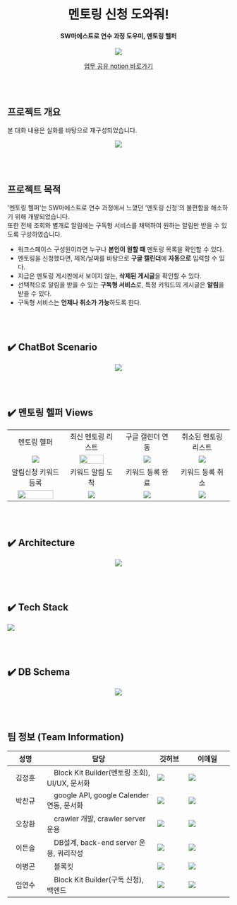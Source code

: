 <h1 align="center">멘토링 신청 도와줘!</h1>
<h4 align="center">SW마에스트로 연수 과정 도우미, 멘토링 헬퍼</h4>
<p align="center"><img src="/service_img/logo_made.png"/></p>

<p align="center">
  <a href="https://www.notion.so/1fff39fc14a14fdf932592ab28f8858d"> 업무 공유 notion 바로가기 </a>
</p>

<br><br>
## 프로젝트 개요
<p>본 대화 내용은 실화를 바탕으로 재구성되었습니다.</p>
<p align="center"><img src="/readme_img/project_intro.png"></p>

<br><br>
## 프로젝트 목적
'멘토링 헬퍼'는 SW마에스트로 연수 과정에서 느꼈던 '멘토링 신청'의 불편함을 해소하기 위해 개발되었습니다.<br>
또한 전체 조회와 별개로 알림에는 구독형 서비스를 채택하여 원하는 알림만 받을 수 있도록 구성하였습니다.

 - 워크스페이스 구성원이라면 누구나 **본인이 원할 때** 멘토링 목록을 확인할 수 있다.
 - 멘토링을 신청했다면, 제목/날짜를 바탕으로 **구글 캘린더**에 **자동으로** 입력할 수 있다.
 - 지금은 멘토링 게시판에서 보이지 않는, **삭제된 게시글**을 확인할 수 있다.
 - 선택적으로 알림을 받을 수 있는 **구독형 서비스**로, 특정 키워드의 게시글은 **알림**을 받을 수 있다.
 - 구독형 서비스는 **언제나 취소가 가능**하도록 한다.

<br><br>
## ✔️ ChatBot Scenario
<p align="center"><img src="/readme_img/chatbot_scenario.png"></p>

<br><br>
## ✔️ 멘토링 헬퍼 Views
<table width="1000">
<tbody>
  <tr>
    <td width=220 height=10 align="center">멘토링 헬퍼</td>
    <td width=220 align="center">최신 멘토링 리스트</td>
    <td width=220 align="center">구글 캘린더 연동</td>
    <td width=220 align="center">취소된 멘토링 리스트</td>
  </tr>
<tr>
<td width=220 align="center"><a href="https://raw.githubusercontent.com/LiiNen/swm12_chatbot_team6/main/readme_img/storyboard_img/0_main.png"><img src="/readme_img/storyboard_img/0_main.png"/></a></td>
<td width=220 align="center"><a href="https://raw.githubusercontent.com/LiiNen/swm12_chatbot_team6/main/readme_img/storyboard_img/1_mentoringList_blur.png"><img src="/readme_img/storyboard_img/1_mentoringList_blur.png" width="70%"></a></td>
<td width=220 align="center"><a href="https://raw.githubusercontent.com/LiiNen/swm12_chatbot_team6/main/readme_img/storyboard_img/1-1_googleCalender.png"><img src="/readme_img/storyboard_img/1-1_googleCalender.png"/></a></td>
<td width=220 align="center"><a href="https://raw.githubusercontent.com/LiiNen/swm12_chatbot_team6/main/readme_img/storyboard_img/2_canceledList.png"><img src="/readme_img/storyboard_img/2_canceledList.png"/></a></td>
</tr>
  <tr>
    <td width=220 height=10 align="center">알림신청 키워드 등록</td>
    <td width=220 align="center">키워드 알림 도착</td>
    <td width=220 align="center">키워드 등록 완료</td>
    <td width=220 align="center">키워드 등록 취소</td>
  </tr>
<tr>
  <td width=220 align="center"><a href="https://raw.githubusercontent.com/LiiNen/swm12_chatbot_team6/main/readme_img/storyboard_img/3_keywordModal.png"><img src="/readme_img/storyboard_img/3_keywordModal.png" width="85%"></a></td>
  <td width=220 align="center"><a href="https://raw.githubusercontent.com/LiiNen/swm12_chatbot_team6/main/readme_img/storyboard_img/4_subcribe_blur.png"><img src="/readme_img/storyboard_img/4_subscribe_blur.png"/></a></td>
  <td width=220 align="center"><a href="https://raw.githubusercontent.com/LiiNen/swm12_chatbot_team6/main/readme_img/storyboard_img/3-1_keywordAccept.png"><img src="/readme_img/storyboard_img/3-1_keywordAccept.png"/></a></td>
  <td width=220 align="center"><a href="https://raw.githubusercontent.com/LiiNen/swm12_chatbot_team6/main/readme_img/storyboard_img/3-2_keywordDecline.png"><img src="/readme_img/storyboard_img/3-2_keywordDecline.png"/></a></td>
</tr>
</tbody>
</table>

<br><br>
## ✔️ Architecture
<p align="center"><img src="/readme_img/Architecture.png"></p>

<br><br>
## ✔️ Tech Stack
<p><img src="/readme_img/TechStack.png"></p>

<br><br>
## ✔️ DB Schema
<p align="center"><img src="/readme_img/Schema.png"></p>

<br><br>
## 팀 정보 (Team Information)
<table width="788">
<thead>
<tr>
<th width="150" align="center">성명</th>
<th width="500" align="center">담당</th>
<th width="120" align="center">깃허브</th>
<th width="200" align="center">이메일</th>
</tr> 
</thead>
<tbody>
  <tr>
    <td width="100" align="center">김정훈</td>
    <td width="300" align="left">　Block Kit Builder(멘토링 조회), UI/UX, 문서화</td>
    <td width="100" align="left">
      <a href="https://github.com/LiiNen"><img src="http://img.shields.io/badge/LiiNen-655ced?style=social&logo=github"/></a>
    </td>
    <td width="175" align="left">
      <a href="mailto:kjeonghoon065@gmail.com"><img src="https://img.shields.io/static/v1?label=&message=kjeonghoon065@gmail.com&color=green&style=flat-square&logo=gmail"></a>
    </td>
  </tr>
  <tr>
    <td width="100" align="center">박찬규</td>
    <td width="300" align="left">　google API, google Calender 연동, 문서화</td>
    <td width="100" align="left">
      <a href="https://github.com/changu100"><img src="http://img.shields.io/badge/changu100-655ced?style=social&logo=github"/></a>
    </td>
    <td width="175" align="left">
      <a href="mailto:blue_rose17@naver.com"><img src="https://img.shields.io/static/v1?label=&message=blue_rose17@naver.com&color=green&style=flat-square&logo=gmail"></a>
    </td>
  </tr>
  <tr>
    <td width="100" align="center">오창환</td>
    <td width="300" align="left">　crawler 개발, crawler server 운용</td>
    <td width="100" align="left">
      <a href="https://github.com/hwan27"><img src="http://img.shields.io/badge/hwan27-655ced?style=social&logo=github"/></a>
    </td>
    <td width="175" align="left">
      <a href="mailto:meadea27@gmail.com"><img src="https://img.shields.io/static/v1?label=&message=meadea27@gmail.com&color=green&style=flat-square&logo=gmail"></a>
    </td>
  </tr>
  <tr>
    <td width="100" align="center">이든솔</td>
    <td width="300" align="left">　DB설계, back-end server 운용, 쿼리작성</td>
    <td width="100" align="left">
      <a href="https://github.com/Party4Bread"><img src="http://img.shields.io/badge/Party4Bread-655ced?style=social&logo=github"/></a>
    </td>
    <td width="175" align="left">
      <a href="mailto:party4bread@gmail.com"><img src="https://img.shields.io/static/v1?label=&message=party4bread@gmail.com&color=green&style=flat-square&logo=gmail"></a>
    </td>
  </tr>
  <tr>
    <td width="100" align="center">이병곤</td>
    <td width="300" align="left">　블록킷</td>
    <td width="100" align="left">
      <a href="https://github.com/binkoni"><img src="http://img.shields.io/badge/binkoni-655ced?style=social&logo=github"/></a>
    </td>
    <td width="175" align="left">
      <a href="mailto:gonny952@gmail.com"><img src="https://img.shields.io/static/v1?label=&message=gonny952@gmail.com&color=green&style=flat-square&logo=gmail"></a>
    </td>
  </tr>
  <tr>
    <td width="100" align="center">임연수</td>
    <td width="300" align="left">　Block Kit Builder(구독 신청), 백엔드</td>
    <td width="100" align="left">
      <a href="https://github.com/limyeonsoo"><img src="http://img.shields.io/badge/limyeonsoo-655ced?style=social&logo=github"/></a>
    </td>
    <td width="175" align="left">
      <a href="mailto:yslim6168@naver.com"><img src="https://img.shields.io/static/v1?label=&message=yslim6168@naver.com&color=green&style=flat-square&logo=gmail"></a>
    </td>
  </tr>
</tbody>
</table>
